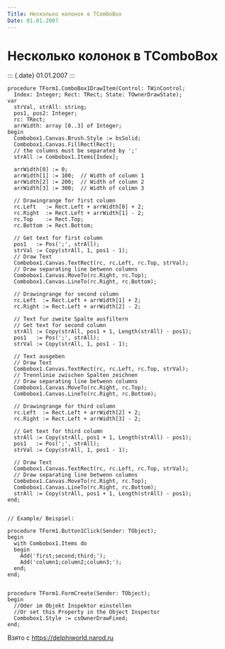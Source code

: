 ```yaml
---
Title: Несколько колонок в TComboBox
Date: 01.01.2007
---
```



Несколько колонок в TComboBox
=============================

::: {.date}
01.01.2007
:::

    procedure TForm1.ComboBox1DrawItem(Control: TWinControl; 
      Index: Integer; Rect: TRect; State: TOwnerDrawState); 
    var 
      strVal, strAll: string; 
      pos1, pos2: Integer; 
      rc: TRect; 
      arrWidth: array [0..3] of Integer; 
    begin 
      Combobox1.Canvas.Brush.Style := bsSolid; 
      Combobox1.Canvas.FillRect(Rect); 
      // the columns must be separated by ';' 
      strAll := Combobox1.Items[Index]; 
     
      arrWidth[0] := 0; 
      arrWidth[1] := 100;  // Width of column 1 
      arrWidth[2] := 200;  // Width of column 2 
      arrWidth[3] := 300;  // Width of colimn 3 
     
      // Drawingrange for first column 
      rc.Left   := Rect.Left + arrWidth[0] + 2; 
      rc.Right  := Rect.Left + arrWidth[1] - 2; 
      rc.Top    := Rect.Top; 
      rc.Bottom := Rect.Bottom; 
     
      // Get text for first column 
      pos1   := Pos(';', strAll); 
      strVal := Copy(strAll, 1, pos1 - 1); 
      // Draw Text 
      Combobox1.Canvas.TextRect(rc, rc.Left, rc.Top, strVal); 
      // Draw separating line betwenn columns 
      Combobox1.Canvas.MoveTo(rc.Right, rc.Top); 
      Combobox1.Canvas.LineTo(rc.Right, rc.Bottom); 
     
      // Drawingrange for second column 
      rc.Left  := Rect.Left + arrWidth[1] + 2; 
      rc.Right := Rect.Left + arrWidth[2] - 2; 
     
      // Text fur zweite Spalte ausfiltern 
      // Get text for second column 
      strAll := Copy(strAll, pos1 + 1, Length(strAll) - pos1); 
      pos1   := Pos(';', strAll); 
      strVal := Copy(strAll, 1, pos1 - 1); 
     
      // Text ausgeben 
      // Draw Text 
      Combobox1.Canvas.TextRect(rc, rc.Left, rc.Top, strVal); 
      // Trennlinie zwischen Spalten zeichnen 
      // Draw separating line betwenn columns 
      Combobox1.Canvas.MoveTo(rc.Right, rc.Top); 
      Combobox1.Canvas.LineTo(rc.Right, rc.Bottom); 
     
      // Drawingrange for third column 
      rc.Left  := Rect.Left + arrWidth[2] + 2; 
      rc.Right := Rect.Left + arrWidth[3] - 2; 
     
      // Get text for third column 
      strAll := Copy(strAll, pos1 + 1, Length(strAll) - pos1); 
      pos1   := Pos(';', strAll); 
      strVal := Copy(strAll, 1, pos1 - 1); 
     
      // Draw Text 
      Combobox1.Canvas.TextRect(rc, rc.Left, rc.Top, strVal); 
      // Draw separating line betwenn columns 
      Combobox1.Canvas.MoveTo(rc.Right, rc.Top); 
      Combobox1.Canvas.LineTo(rc.Right, rc.Bottom); 
      strAll := Copy(strAll, pos1 + 1, Length(strAll) - pos1); 
    end; 
     
     
    // Example/ Beispiel: 
     
    procedure TForm1.Button1Click(Sender: TObject); 
    begin 
      with Combobox1.Items do 
      begin 
        Add('first;second;third;'); 
        Add('column1;column2;column3;'); 
      end; 
    end; 
     
     
    procedure TForm1.FormCreate(Sender: TObject); 
    begin 
      //Oder im Objekt Inspektor einstellen 
      //Or set this Property in the Object Inspector 
      Combobox1.Style := csOwnerDrawFixed; 
    end;

Взято с <https://delphiworld.narod.ru>
